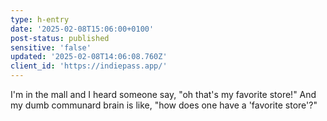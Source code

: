 ```yaml
---
type: h-entry
date: '2025-02-08T15:06:00+0100'
post-status: published
sensitive: 'false'
updated: '2025-02-08T14:06:08.760Z'
client_id: 'https://indiepass.app/'
---
```

I'm in the mall and I heard someone say, "oh that's my favorite store!" And my dumb communard brain is like, "how does one have a 'favorite store'?"
